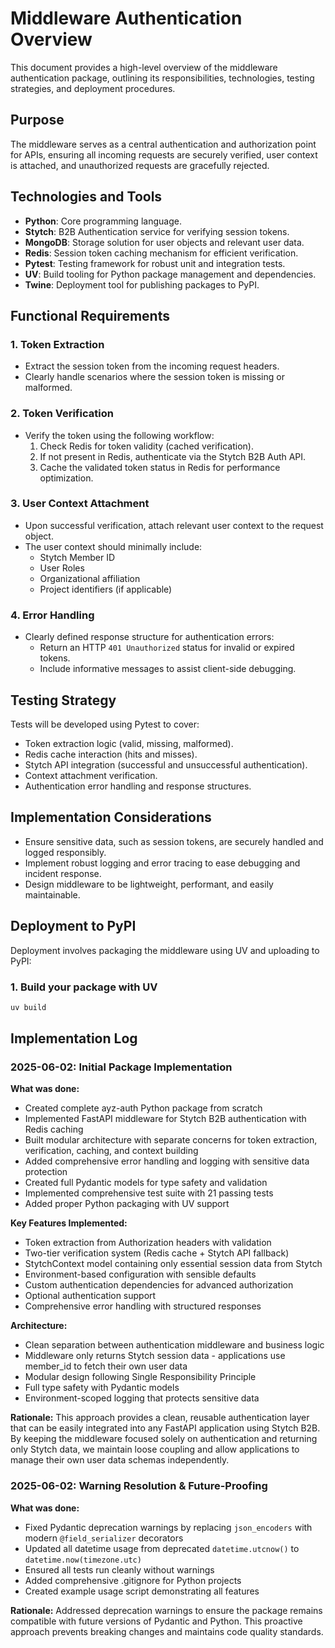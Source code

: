 # Middleware Authentication Overview

This document provides a high-level overview of the middleware authentication package, outlining its responsibilities, technologies, testing strategies, and deployment procedures.

## Purpose

The middleware serves as a central authentication and authorization point for APIs, ensuring all incoming requests are securely verified, user context is attached, and unauthorized requests are gracefully rejected.

## Technologies and Tools

- **Python**: Core programming language.
- **Stytch**: B2B Authentication service for verifying session tokens.
- **MongoDB**: Storage solution for user objects and relevant user data.
- **Redis**: Session token caching mechanism for efficient verification.
- **Pytest**: Testing framework for robust unit and integration tests.
- **UV**: Build tooling for Python package management and dependencies.
- **Twine**: Deployment tool for publishing packages to PyPI.

## Functional Requirements

### 1. Token Extraction
- Extract the session token from the incoming request headers.
- Clearly handle scenarios where the session token is missing or malformed.

### 2. Token Verification
- Verify the token using the following workflow:
  1. Check Redis for token validity (cached verification).
  2. If not present in Redis, authenticate via the Stytch B2B Auth API.
  3. Cache the validated token status in Redis for performance optimization.

### 3. User Context Attachment
- Upon successful verification, attach relevant user context to the request object.
- The user context should minimally include:
  - Stytch Member ID
  - User Roles
  - Organizational affiliation
  - Project identifiers (if applicable)

### 4. Error Handling
- Clearly defined response structure for authentication errors:
  - Return an HTTP `401 Unauthorized` status for invalid or expired tokens.
  - Include informative messages to assist client-side debugging.

## Testing Strategy

Tests will be developed using Pytest to cover:

- Token extraction logic (valid, missing, malformed).
- Redis cache interaction (hits and misses).
- Stytch API integration (successful and unsuccessful authentication).
- Context attachment verification.
- Authentication error handling and response structures.

## Implementation Considerations

- Ensure sensitive data, such as session tokens, are securely handled and logged responsibly.
- Implement robust logging and error tracing to ease debugging and incident response.
- Design middleware to be lightweight, performant, and easily maintainable.

## Deployment to PyPI

Deployment involves packaging the middleware using UV and uploading to PyPI:

### 1. Build your package with UV

```bash
uv build
```

## Implementation Log

### 2025-06-02: Initial Package Implementation

**What was done:**
- Created complete ayz-auth Python package from scratch
- Implemented FastAPI middleware for Stytch B2B authentication with Redis caching
- Built modular architecture with separate concerns for token extraction, verification, caching, and context building
- Added comprehensive error handling and logging with sensitive data protection
- Created full Pydantic models for type safety and validation
- Implemented comprehensive test suite with 21 passing tests
- Added proper Python packaging with UV support

**Key Features Implemented:**
- Token extraction from Authorization headers with validation
- Two-tier verification system (Redis cache + Stytch API fallback)
- StytchContext model containing only essential session data from Stytch
- Environment-based configuration with sensible defaults
- Custom authentication dependencies for advanced authorization
- Optional authentication support
- Comprehensive error handling with structured responses

**Architecture:**
- Clean separation between authentication middleware and business logic
- Middleware only returns Stytch session data - applications use member_id to fetch their own user data
- Modular design following Single Responsibility Principle
- Full type safety with Pydantic models
- Environment-scoped logging that protects sensitive data

**Rationale:**
This approach provides a clean, reusable authentication layer that can be easily integrated into any FastAPI application using Stytch B2B. By keeping the middleware focused solely on authentication and returning only Stytch data, we maintain loose coupling and allow applications to manage their own user data schemas independently.

### 2025-06-02: Warning Resolution & Future-Proofing

**What was done:**
- Fixed Pydantic deprecation warnings by replacing `json_encoders` with modern `@field_serializer` decorators
- Updated all datetime usage from deprecated `datetime.utcnow()` to `datetime.now(timezone.utc)`
- Ensured all tests run cleanly without warnings
- Added comprehensive .gitignore for Python projects
- Created example usage script demonstrating all features

**Rationale:**
Addressed deprecation warnings to ensure the package remains compatible with future versions of Pydantic and Python. This proactive approach prevents breaking changes and maintains code quality standards.
